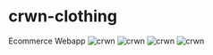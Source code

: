 # crwn-clothing
Ecommerce Webapp
![crwn](https://i.ibb.co/gR2FHht/Capture.png)
![crwn](https://i.ibb.co/HtSsKrB/Capture2.png)
![crwn](https://i.ibb.co/60zdnFx/Capture3.png)
![crwn](https://i.ibb.co/4KK5MP8/Capture4.png)
